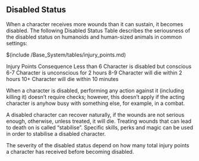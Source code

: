 ## Disabled Status

When a character receives more wounds than it can sustain, it becomes disabled. 
The following Disabled Status Table describes the seriousness of the disabled
status on humanoids and human-sized animals in common settings:

$(include /Base_System/tables/injury_points.md)

Injury Points
Consequence
Less than 6
Character is disabled but conscious
6-7
Character is unconscious for 2 hours
8-9
Character will die within 2 hours
10+
Character will die within 10 minutes

When a character is disabled, performing any action against it (including
killing it) doesn’t require checks; however, this doesn’t apply if the acting
character is anyhow busy with something else, for example, in a combat.

A disabled character can recover naturally, if the wounds are not serious
enough, otherwise, unless treated, it will die. Treating wounds that can
lead to death on is called “stabilise”. Specific skills, perks and magic
can be used in order to stabilise a disabled character.

The severity of the disabled status depend on how many total injury points 
a character has received before becoming disabled. 
